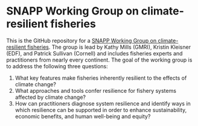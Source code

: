# SNAPP Working Group on climate-resilient fisheries

This is the GitHub repository for a [SNAPP Working Group on climate-resilient fisheries](https://snappartnership.net/teams/climate-resilient-fisheries/). The group is lead by Kathy Mills (GMRI), Kristin Kleisner (EDF), and Patrick Sullivan (Cornell) and includes fisheries experts and practitioners from nearly every continent. The goal of the working group is to address the following three questions:

1. What key features make fisheries inherently resilient to the effects of climate change?
2. What approaches and tools confer resilience for fishery systems affected by climate change?
3. How can practitioners diagnose system resilience and identify ways in which resilience can be supported in order to enhance sustainability, economic benefits, and human well-being and equity?
